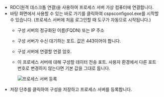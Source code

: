 * RDC(원격 데스크톱 연결)을 사용하여 프로세스 서버 가상 컴퓨터에 연결합니다.
* 바탕 화면에서 사용할 수 있는 바로 가기를 클릭하여 cspsconfigool.exe를 시작할 수 있습니다. (프로세스 서버에 처음 로그인할 때 도구가 자동으로 시작됩니다.)
  - 구성 서버의 정규화된 이름(FQDN) 또는 IP 주소
  - 구성 서버가 수신 대기하는 포트. 값은 443이어야 합니다.
  - 구성 서버에 연결할 연결 암호.
  - 이 프로세스 서버에 대해 구성할 데이터 전송 포트. 사용자 환경에서 다른 포트 번호로 변경하지 않는다면 기본 값을 그대로 둡니다.

    ![프로세스 서버 등록](./media/site-recovery-vmware-register-process-server/register-ps.png)
* 저장 단추를 클릭하여 구성을 저장하고 프로세스 서버를 등록합니다.
